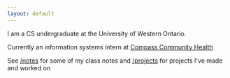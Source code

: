 ```yaml
---
layout: default
---
```


I am a CS undergraduate at the University of Western Ontario.

Currently an information systems intern at [Compass Community Health](https://www.compassch.org/)

See [/notes](/notes) for some of my class notes and [/projects](/projects) for projects I've made and worked on